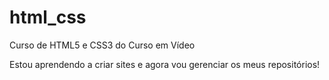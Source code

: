 # html_css
 Curso de HTML5 e CSS3 do Curso em Vídeo

Estou aprendendo a criar sites e agora vou gerenciar os meus repositórios!
